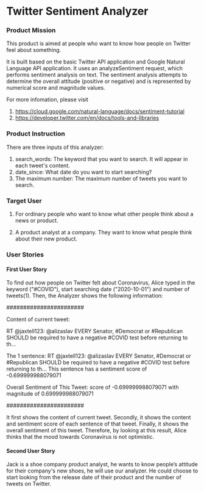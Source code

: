 # Twitter Sentiment Analyzer


### Product Mission

This product is aimed at people who want to know how people on Twitter feel about something.

It is built based on the basic Twitter API application and Google Natural Language API application. It uses an analyzeSentiment request, which performs sentiment analysis on text. The sentiment analysis attempts to determine the overall attitude (positive or negative) and is represented by numerical score and magnitude values.

For more infomation, please visit 
1. https://cloud.google.com/natural-language/docs/sentiment-tutorial
2. https://developer.twitter.com/en/docs/tools-and-libraries


### Product Instruction
There are three inputs of this analyzer:
1. search_words: The keyword that you want to search. It will appear in each tweet's content.
2. date_since: What date do you want to start searching?
3. The maximum number: The maximum number of tweets you want to search.


### Target User

1. For ordinary people who want to know what other people think about a news or product.

2. A product analyst at a company. They want to know what people think about their new product.


### User Stories

#### First User Story

To find out how people on Twitter felt about Coronavirus, Alice typed in the keyword ("#COVID"), start searching date ("2020-10-01") and number of tweets(1). Then, the Analyzer shows the following information:

#######################

Content of current tweet: 

RT @jaxtell123: @alizaslav EVERY Senator, #Democrat or #Republican SHOULD be required to have a negative #COVID test before returning to th… 

The 1 sentence: RT @jaxtell123: @alizaslav EVERY Senator, #Democrat or #Republican SHOULD be required to have a negative #COVID test before returning to th…
This sentence has a sentiment score of -0.699999988079071

Overall Sentiment of This Tweet: score of -0.699999988079071 with magnitude of 0.699999988079071

#######################

It first shows the content of current tweet. Secondly, it shows the content and sentiment score of each sentence of that tweet. Finally, it shows the overall sentiment of this tweet. Therefore, by looking at this result, Alice thinks that the mood towards Coronavirus is not optimistic.

#### Second User Story

Jack is a shoe company product analyst, he wants to know people’s attitude for their company's new shoes, he will use our analyzer. He could choose to start looking from the release date of their product and the number of tweets on Twitter.



